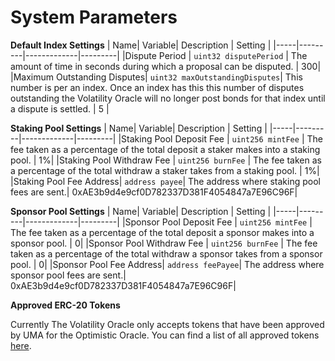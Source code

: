 # System Parameters

**Default Index Settings**
| Name| Variable| Description | Setting |
|-----|---------|-------------|---------|
|Dispute Period | `uint32 disputePeriod` | The amount of time in seconds during which a proposal can be disputed. | 300|
|Maximum Outstanding Disputes| `uint32 maxOutstandingDisputes`| This number is per an index. Once an index has this this number of disputes outstanding the Volatility Oracle will no longer post bonds for that index until a dispute is settled. | 5 |

**Staking Pool Settings**
| Name| Variable| Description | Setting |
|-----|---------|-------------|---------|
|Staking Pool Deposit Fee | `uint256 mintFee` | The fee taken as a percentage of the total deposit a staker makes into a staking pool. | 1%|
|Staking Pool Withdraw Fee | `uint256 burnFee` | The fee taken as a percentage of the total withdraw a staker takes from a staking pool. | 1%|
|Staking Pool Fee Address| `address payee`| The address where staking pool fees are sent.| 0xAE3b9d4e9cf0D782337D381F4054847a7E96C96F|

**Sponsor Pool Settings**
| Name| Variable| Description | Setting |
|-----|---------|-------------|---------|
|Sponsor Pool Deposit Fee | `uint256 mintFee` | The fee taken as a percentage of the total deposit a sponsor makes into a sponsor pool. | 0|
|Sponsor Pool Withdraw Fee | `uint256 burnFee` | The fee taken as a percentage of the total withdraw a sponsor takes from a sponsor pool. | 0|
|Sponsor Pool Fee Address| `address feePayee`| The address where sponsor pool fees are sent.| 0xAE3b9d4e9cf0D782337D381F4054847a7E96C96F|

**Approved ERC-20 Tokens**

Currently The Volatility Oracle only accepts tokens that have been approved by UMA for the Optimistic Oracle. You can find a list of all approved tokens [here](https://docs.umaproject.org/uma-tokenholders/approved-collateral-currencies).
